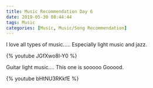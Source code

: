 ```yaml
---
title: Music Recommendation Day 6
date: 2019-05-30 08:44:44
tags: Music
categories: [Music, Music/Song Recommendation]
---
```


I love all types of music.....
Especially light music and jazz.

{% youtube JGfXwo8l-Y0 %}

Guitar light music.... This one is sooooo Gooood.

{% youtube bHtNU3RKkfE %}
